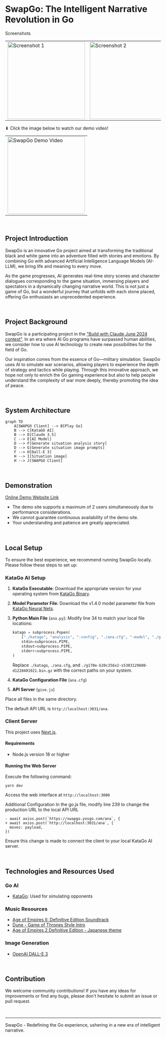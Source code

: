 # SwapGo: The Intelligent Narrative Revolution in Go

Screenshots 

<table>
  <tr>
    <td><img src="public/demoImages/1.png" alt="Screenshot 1" width="250"/></td>
    <td><img src="public/demoImages/3.png" alt="Screenshot 2" width="250"/></td>
    <td><img src="public/demoImages/7.png" alt="Screenshot 3" width="250"/></td>
  </tr>
</table>

⬇︎ Click the image below to watch our demo video!

<table>
  <tr>
    <td>
      <a href="https://www.youtube.com/watch?v=on3ye7jCcRg">
        <img src="https://img.youtube.com/vi/on3ye7jCcRg/0.jpg" alt="SwapGo Demo Video" width="250" style="border-radius:4px;">
      </a>
    </td>
  </tr>
</table>

<br>

## Project Introduction

SwapGo is an innovative Go project aimed at transforming the traditional black and white game into an adventure filled with stories and emotions. By combining Go with advanced Artificial Intelligence Language Models (AI-LLM), we bring life and meaning to every move.

As the game progresses, AI generates real-time story scenes and character dialogues corresponding to the game situation, immersing players and spectators in a dynamically changing narrative world. This is not just a game of Go, but a wonderful journey that unfolds with each stone placed, offering Go enthusiasts an unprecedented experience.

<br>

## Project Background

SwapGo is a participating project in the ["Build with Claude June 2024 contest"](https://docs.anthropic.com/en/build-with-claude-contest/overview). In an era where AI Go programs have surpassed human abilities, we consider how to use AI technology to create new possibilities for the field of Go.

Our inspiration comes from the essence of Go—military simulation. SwapGo uses AI to simulate war scenarios, allowing players to experience the depth of strategy and tactics while playing. Through this innovative approach, we hope not only to enrich the Go gaming experience but also to help people understand the complexity of war more deeply, thereby promoting the idea of peace.

<br>

## System Architecture

```mermaid
graph TD
    A[SWAPGO Client] --> B[Play Go]
    B --> C[KataGO AI]
    B --> D[Claude 3.5]
    C --> E[AI Model]
    D --> F[Generate situation analysis story]
    D --> G[Generate situation image prompts]
    F --> H[Dall-E 3]
    H --> I[Situation image]
    H --> J[SWAPGO Client]
```

<br>

## Demonstration

[Online Demo Website Link](https://go.swap.work/SWAPGO/start)

- The demo site supports a maximum of 2 users simultaneously due to performance considerations.
- We cannot guarantee continuous availability of the demo site.
- Your understanding and patience are greatly appreciated.



<br>

## Local Setup

To ensure the best experience, we recommend running SwapGo locally. Please follow these steps to set up:

### KataGo AI Setup

1. **KataGo Executable**: Download the appropriate version for your operating system from [KataGo Binary](https://github.com/lightvector/KataGo/releases).

2. **Model Parameter File**: Download the v1.4.0 model parameter file from [KataGo Neural Nets](https://github.com/lightvector/KataGo/releases/tag/v1.4.0).

3. **Python Main File** (`ana.py`): 
   Modify line 34 to match your local file locations:

   ```python
   katago = subprocess.Popen(
       ["./katago", "analysis", "-config", "./ana.cfg", "-model", "./g170e-b20c256x2-s5303129600-d1228401921.bin.gz", *additional_args],
       stdin=subprocess.PIPE,
       stdout=subprocess.PIPE,
       stderr=subprocess.PIPE,
   )
   ```

   Replace `./katago`, `./ana.cfg`, and `./g170e-b20c256x2-s5303129600-d1228401921.bin.gz` with the correct paths on your system.

4. **KataGo Configuration File** (`ana.cfg`)

5. **API Server** (`give.js`)

Place all files in the same directory.

The default API URL is `http://localhost:3031/ana`.

### Client Server

This project uses [Next.js](https://nextjs.org/). 

#### Requirements
- Node.js version 18 or higher

#### Running the Web Server
Execute the following command:
```
yarn dev
```

Access the web interface at `http://localhost:3000`

Additional Configuration
In the go.js file, modify line 239 to change the production URL to the local API URL

```diff-javascript
- await axios.post(`https://swapgo.yosgo.com/ana`, {
+ await axios.post(`http://localhost:3031/ana`, {
  moves: payload,
})
```

Ensure this change is made to connect the client to your local KataGo AI server.

<br>

## Technologies and Resources Used

### Go AI

- [KataGo](https://github.com/lightvector/KataGo): Used for simulating opponents

### Music Resources

- [Age of Empires II: Definitive Edition Soundtrack](https://www.youtube.com/playlist?list=PLh4Eme5gACZFflgnk-qzmDGWroz2EIqi8)
- [Dune - Game of Thrones Style Intro](https://www.youtube.com/watch?v=VlPIBlr0VCs)
- [Age of Empires 2 Definitive Edition - Japanese theme](https://www.youtube.com/watch?v=rCr_p3N5qso)

### Image Generation

- [OpenAI DALL-E 3](https://platform.openai.com/docs/guides/images)

<br>

## Contribution

We welcome community contributions! If you have any ideas for improvements or find any bugs, please don't hesitate to submit an issue or pull request.

<br>

---

SwapGo - Redefining the Go experience, ushering in a new era of intelligent narrative.
